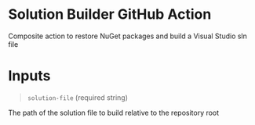 # Solution Builder GitHub Action
Composite action to restore NuGet packages and build a Visual Studio sln file

# Inputs
> `solution-file` (required string)

The path of the solution file to build relative to the repository root
